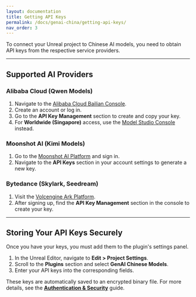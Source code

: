 ```yaml
---
layout: documentation
title: Getting API Keys
permalink: /docs/genai-china/getting-api-keys/
nav_order: 3
---
```


To connect your Unreal project to Chinese AI models, you need to obtain API keys from the respective service providers.

---

## Supported AI Providers

### Alibaba Cloud (Qwen Models)

1.  Navigate to the <a href="https://bailian.console.alibabacloud.com/" target="_blank" rel="noopener noreferrer">Alibaba Cloud Bailian Console</a>.
2.  Create an account or log in.
3.  Go to the **API Key Management** section to create and copy your key.
4.  For **Worldwide (Singapore)** access, use the <a href="https://modelstudio.console.alibabacloud.com/" target="_blank" rel="noopener noreferrer">Model Studio Console</a> instead.

### Moonshot AI (Kimi Models)

1.  Go to the <a href="https://platform.moonshot.cn/" target="_blank" rel="noopener noreferrer">Moonshot AI Platform</a> and sign in.
2.  Navigate to the **API Keys** section in your account settings to generate a new key.

### Bytedance (Skylark, Seedream)

1.  Visit the <a href="https://www.volcengine.com/product/ark" target="_blank" rel="noopener noreferrer">Volcengine Ark Platform</a>.
2.  After signing up, find the **API Key Management** section in the console to create your key.

---

## Storing Your API Keys Securely

Once you have your keys, you must add them to the plugin's settings panel.

1.  In the Unreal Editor, navigate to **Edit > Project Settings**.
2.  Scroll to the **Plugins** section and select **GenAI Chinese Models**.
3.  Enter your API keys into the corresponding fields.

These keys are automatically saved to an encrypted binary file. For more details, see the **[Authentication & Security](/docs/genai-china/authentication-and-security/)** guide.